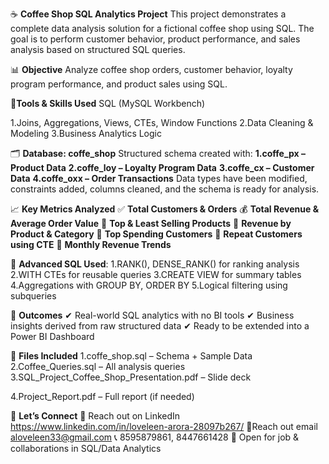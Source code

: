 ☕ **Coffee Shop SQL Analytics Project**
This project demonstrates a complete data analysis solution for a fictional coffee shop using SQL. The goal is to perform customer behavior, product performance, and sales analysis based on structured SQL queries.

📊 **Objective**
Analyze coffee shop orders, customer behavior, loyalty program performance, and product sales using SQL.

🧰**Tools & Skills Used**
SQL (MySQL Workbench)

1.Joins, Aggregations, Views, CTEs, Window Functions
2.Data Cleaning & Modeling
3.Business Analytics Logic

🗂 **Database: coffe_shop**
Structured schema created with:
**1.coffe_px – Product Data**
**2.coffe_loy – Loyalty Program Data**
**3.coffe_cx – Customer Data**
**4.coffe_oxx – Order Transactions**
Data types have been modified, constraints added, columns cleaned, and the schema is ready for analysis.

📈 **Key Metrics Analyzed**
✅ **Total Customers & Orders**
💰 **Total Revenue & Average Order Value**
🍕 **Top & Least Selling Products**
🛒 **Revenue by Product & Category**
🧾 **Top Spending Customers**
🔁 **Repeat Customers using CTE**
📅 **Monthly Revenue Trends**

🧠 **Advanced SQL Used**:
1.RANK(), DENSE_RANK() for ranking analysis
2.WITH CTEs for reusable queries
3.CREATE VIEW for summary tables
4.Aggregations with GROUP BY, ORDER BY
5.Logical filtering using subqueries

📌 **Outcomes**
✔ Real-world SQL analytics with no BI tools
✔ Business insights derived from raw structured data
✔ Ready to be extended into a Power BI Dashboard

📎 **Files Included**
1.coffe_shop.sql – Schema + Sample Data
2.Coffee_Queries.sql – All analysis queries
3.SQL_Project_Coffee_Shop_Presentation.pdf – Slide deck

4.Project_Report.pdf – Full report (if needed)

🔗 **Let’s Connect**
📩 Reach out on LinkedIn
https://www.linkedin.com/in/loveleen-arora-28097b267/
📩Reach out email 
aloveleen33@gmail.com
📞 8595879861, 8447661428
📧 Open for job & collaborations in SQL/Data Analytics

